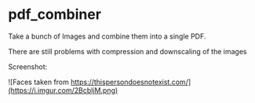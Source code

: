 # pdf_combiner

Take a bunch of Images and combine them into a single PDF.

There are still problems with compression and downscaling of the images 

Screenshot:



![Faces taken from https://thispersondoesnotexist.com/](https://i.imgur.com/2BcbIjM.png)

